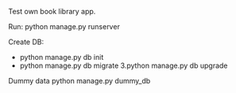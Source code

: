 Test own book library app.

Run:
python manage.py runserver

Create DB:
- python manage.py db init
- python manage.py db migrate
3.python manage.py db upgrade

Dummy data
python manage.py dummy_db
